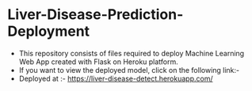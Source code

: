 # Liver-Disease-Prediction-Deployment
- This repository consists of files required to deploy Machine Learning Web App created with Flask on Heroku platform.
- If you want to view the deployed model, click on the following link:-
- Deployed at :- https://liver-disease-detect.herokuapp.com/

